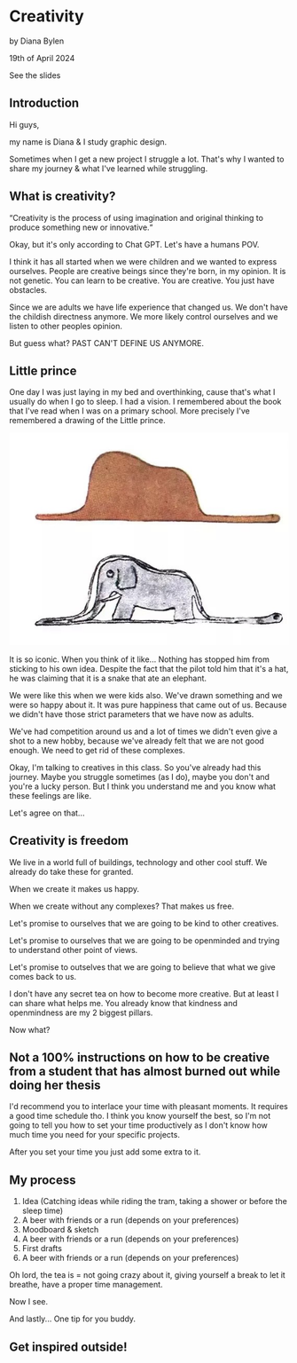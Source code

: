 # Creativity

by Diana Bylen

19th of April 2024

See the slides

## Introduction

Hi guys,

my name is Diana & I study graphic design.

Sometimes when I get a new project I struggle a lot. That's why I wanted to share my journey & what I've learned while struggling.

## What is creativity?
“Creativity is the process of using imagination and original thinking to produce something new or innovative.“

Okay, but it's only according to Chat GPT. Let's have a humans POV.

I think it has all started when we were children and we wanted to express ourselves. People are creative beings since they're born, in my opinion.
It is not genetic. You can learn to be creative. You are creative. You just have obstacles.

Since we are adults we have life experience that changed us. We don't have the childish directness anymore. We more likely control ourselves and we listen to other peoples opinion.

But guess what? PAST CAN'T DEFINE US ANYMORE.

## Little prince
One day I was just laying in my bed and overthinking, cause that's what I usually do when I go to sleep. I had a vision. I remembered about the book that I've read when I was on a primary school. More precisely I've remembered a drawing of the Little prince.

![littleprince](img/drawinglittleprinceelephanthat-ezgif.com-webp-to-jpg-converter.jpg)

It is so iconic. When you think of it like... Nothing has stopped him from sticking to his own idea. Despite the fact that the pilot told him that it's a hat, he was claiming that it is a snake that ate an elephant.

We were like this when we were kids also. We've drawn something and we were so happy about it. It was pure happiness that came out of us. Because we didn't have those strict parameters that we have now as adults.

We've had competition around us and a lot of times we didn't even give a shot to a new hobby, because we've already felt that we are not good enough. We need to get rid of these complexes.

Okay, I'm talking to creatives in this class. So you've already had this journey. Maybe you struggle sometimes (as I do), maybe you don't and you're a lucky person. But I think you understand me and you know what these feelings are like.

Let's agree on that...

## Creativity is freedom
We live in a world full of buildings, technology and other cool stuff. We already do take these for granted.

When we create it makes us happy. 

When we create without any complexes? That makes us free.

Let's promise to ourselves that we are going to be kind to other creatives.

Let's promise to ourselves that we are going to be openminded and trying to understand other point of views.

Let's promise to outselves that we are going to believe that what we give comes back to us.

I don't have any secret tea on how to become more creative.
But at least I can share what helps me.
You already know that kindness and openmindness are my 2 biggest pillars.

Now what?

## Not a 100% instructions on how to be creative from a student that has almost burned out while doing her thesis
I'd recommend you to interlace your time with pleasant moments. It requires a good time schedule tho. I think you know yourself the best, so I'm not going to tell you how to set your time productively as I don't know how much time you need for your specific projects.

After you set your time you just add some extra to it.

## My process
1. Idea (Catching ideas while riding the tram, taking a shower or before the sleep time)
2. A beer with friends or a run (depends on your preferences)
3. Moodboard & sketch
4. A beer with friends or a run (depends on your preferences)
5. First drafts
6. A beer with friends or a run (depends on your preferences)

Oh lord, the tea is = not going crazy about it, giving yourself a break to let it breathe, have a proper time management.

Now I see.

And lastly... One tip for you buddy.
## Get inspired outside!
